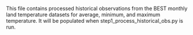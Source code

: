 This file contains processed historical observations from the BEST monthly land temperature datasets for average, minimum, and maximum temperature. It will be populated when step1_process_historical_obs.py is run.
